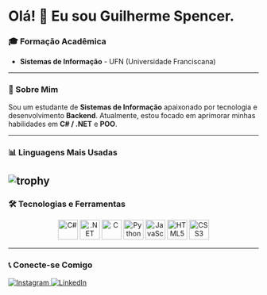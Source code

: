 # Olá! 👋 Eu sou Guilherme Spencer.

### 🎓 Formação Acadêmica

* **Sistemas de Informação** - UFN (Universidade Franciscana)

---

### 🚀 Sobre Mim

Sou um estudante de **Sistemas de Informação** apaixonado por tecnologia e desenvolvimento **Backend**. Atualmente, estou focado em aprimorar minhas habilidades em **C# / .NET** e **POO**.

---

### 📊 Linguagens Mais Usadas

![trophy](https://github-profile-trophy.vercel.app/?username=gspencert&theme=onedark&no-frame=true&no-bg=true&margin-w=4)
---

### 🛠️ Tecnologias e Ferramentas

<p align="center">
    <img alt="C#" src="https://cdn.jsdelivr.net/gh/devicons/devicon/icons/csharp/csharp-original.svg" width="40">
    <img alt=".NET" src="https://cdn.jsdelivr.net/gh/devicons/devicon/icons/dot-net/dot-net-original.svg" width="40">
    <img alt="C" src="https://cdn.jsdelivr.net/gh/devicons/devicon/icons/c/c-original.svg" width="40">
    <img alt="Python" src="https://cdn.jsdelivr.net/gh/devicons/devicon/icons/python/python-original.svg" width="40">
    <img alt="JavaScript" src="https://cdn.jsdelivr.net/gh/devicons/devicon/icons/javascript/javascript-original.svg" width="40">
    <img alt="HTML5" src="https://cdn.jsdelivr.net/gh/devicons/devicon/icons/html5/html5-original.svg" width="40">
    <img alt="CSS3" src="https://cdn.jsdelivr.net/gh/devicons/devicon/icons/css3/css3-original.svg" width="40">
</p>

---

### 📞 Conecte-se Comigo

<a href="http://instagram.com/ghspencer_">
    <img src="https://img.shields.io/badge/Instagram-E4405F?style=for-the-badge&logo=instagram&logoColor=white" alt="Instagram"/>
</a>

<a href="https://www.linkedin.com/in/ghspencert/">
    <img src="https://img.shields.io/badge/LinkedIn-0077B5?style=for-the-badge&logo=linkedin&logoColor=white" alt="LinkedIn"/>
</a>
